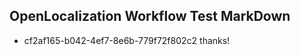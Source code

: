 ## OpenLocalization Workflow Test MarkDown
* cf2af165-b042-4ef7-8e6b-779f72f802c2 
thanks!<!--HONumber=Mar16_HO1-->
